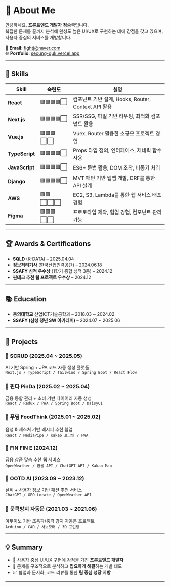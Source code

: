# 👋 About Me

안녕하세요, **프론트엔드 개발자 정승국**입니다.  
복잡한 문제를 끝까지 분석해 완성도 높은 UI/UX로 구현하는 데에 강점을 갖고 있으며, 사용자 중심의 서비스를 개발합니다.

📧 **Email**: fightj@naver.com  
🌐 **Portfolio**: [seoung-guk.vercel.app](https://seoung-guk.vercel.app)  


---

## 🧠 Skills

| Skill       | 숙련도 | 설명 |
|-------------|--------|------|
| **React**       | 🟥🟥🟥🟥⬜ | 컴포넌트 기반 설계, Hooks, Router, Context API 활용 |
| **Next.js**     | 🟥🟥🟥🟥⬜ | SSR/SSG, 파일 기반 라우팅, 최적화 컴포넌트 활용 |
| **Vue.js**      | 🟥🟥🟥⬜⬜ | Vuex, Router 활용한 소규모 프로젝트 경험 |
| **TypeScript**  | 🟥🟥🟥🟥⬜ | Props 타입 정의, 인터페이스, 제네릭 함수 사용 |
| **JavaScript**  | 🟥🟥🟥🟥⬜ | ES6+ 문법 활용, DOM 조작, 비동기 처리 |
| **Django**      | 🟥🟥🟥🟥⬜ | MVT 패턴 기반 웹앱 개발, DRF를 통한 API 설계 |
| **AWS**         | 🟥🟥⬜⬜⬜ | EC2, S3, Lambda를 통한 웹 서비스 배포 경험 |
| **Figma**       | 🟥🟥🟥⬜⬜ | 프로토타입 제작, 협업 경험, 컴포넌트 관리 가능 |

---

## 🏆 Awards & Certifications

- **SQLD** (K-DATA) – 2025.04.04  
- **정보처리기사** (한국산업인력공단) – 2024.06.18  
- **SSAFY 성적 우수상** (1학기 종합 성적 3등) – 2024.12  
- **핀테크 추천 웹 프로젝트 우수상** – 2024.12

---

## 📚 Education

- **동의대학교** 산업ICT기술공학과 – 2018.03 ~ 2024.02  
- **SSAFY (삼성 청년 SW 아카데미)** – 2024.07 ~ 2025.06

---

## 💼 Projects

### 🔹 SCRUD (2025.04 ~ 2025.05)  
AI 기반 Spring + JPA 코드 자동 생성 플랫폼  
`Next.js / TypeScript / Tailwind / Spring Boot / React Flow`

### 🔹 핀다 PinDa (2025.02 ~ 2025.04)  
금융 통합 관리 + 소비 기반 다이어리 자동 생성  
`React / Redux / PWA / Spring Boot / DaisyUI`

### 🔹 푸띵 FoodThink (2025.01 ~ 2025.02)  
음성 & 제스처 기반 레시피 추천 웹앱  
`React / MediaPipe / Kakao 로그인 / PWA`

### 🔹 FIN FIN E (2024.12)  
금융 상품 맞춤 추천 웹 서비스  
`OpenWeather / 환율 API / ChatGPT API / Kakao Map`

### 🔹 OOTD AI (2023.09 ~ 2023.12)  
날씨 + 사용자 정보 기반 패션 추천 서비스  
`ChatGPT / GEO Locate / OpenWeather API`

### 🔹 문콕방지 자동문 (2021.03 ~ 2021.06)  
아두이노 기반 초음파/충격 감지 자동문 프로젝트  
`Arduino / CAD / 서보모터 / 3D 프린팅`

---

## 💡 Summary

- 🎯 사용자 중심 UI/UX 구현에 강점을 가진 **프론트엔드 개발자**  
- 🧩 문제를 구조적으로 분석하고 **집요하게 해결**하는 개발 태도  
- 📈 협업과 문서화, 코드 리뷰를 통한 **팀 중심 성장 지향**

---
